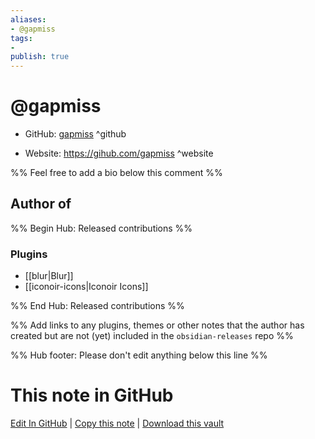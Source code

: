 ```yaml
---
aliases:
- @gapmiss
tags:
- 
publish: true
---
```


# @gapmiss

- GitHub: [gapmiss](https://github.com/gapmiss/) ^github
<!-- - Discord: `@` ^discord-->
- Website: <https://gihub.com/gapmiss> ^website
<!-- - [[Publish sites|Publish site]]: <https://> ^publish-->

%% Feel free to add a bio below this comment %%


## Author of

%% Begin Hub: Released contributions %%
### Plugins
- [[blur|Blur]]
- [[iconoir-icons|Iconoir Icons]]

%% End Hub: Released contributions %%

%% Add links to any plugins, themes or other notes that the author has created but are not (yet) included in the `obsidian-releases` repo %%

<!--
### Unlisted plugins
-->

<!--
### Others
-->

<!--
## Sponsor this author
-->

<!-- - [[GitHub sponsors]]: [Sponsor @gapmiss on GitHub Sponsors](https://github.com/sponsors/gapmiss) ^github-sponsor-->
<!-- - [[Buy me a coffee]]: <https://> ^buy-me-a-coffee-->
<!-- - [[PayPal]]: <https://> ^paypal-->
<!-- - [[Patreon]]: <https://> ^patreon-->

<!--
## Follow this author
-->

<!-- - [[YouTube Channels|On YouTube]]: <https://> ^youtube-->
<!-- - Twitter: <https://> ^twitter-->
<!-- - ... -->

%% Hub footer: Please don't edit anything below this line %%

# This note in GitHub

<span class="git-footer">[Edit In GitHub](https://github.dev/obsidian-community/obsidian-hub/blob/main/01%20-%20Community/People/gapmiss.md "git-hub-edit-note") | [Copy this note](https://raw.githubusercontent.com/obsidian-community/obsidian-hub/main/01%20-%20Community/People/gapmiss.md "git-hub-copy-note") | [Download this vault](https://github.com/obsidian-community/obsidian-hub/archive/refs/heads/main.zip "git-hub-download-vault") </span>
